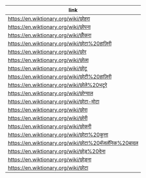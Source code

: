 |link|
|----|
|https://en.wiktionary.org/wiki/छोहरा|
|https://en.wiktionary.org/wiki/छोपना|
|https://en.wiktionary.org/wiki/छोँकरा|
|https://en.wiktionary.org/wiki/छोटा%20हाज़िरी|
|https://en.wiktionary.org/wiki/छोर|
|https://en.wiktionary.org/wiki/छोला|
|https://en.wiktionary.org/wiki/छोटू|
|https://en.wiktionary.org/wiki/छोटी%20हाज़िरी|
|https://en.wiktionary.org/wiki/छोले%20भटूरे|
|https://en.wiktionary.org/wiki/छोग्याल|
|https://en.wiktionary.org/wiki/छोटा-मोटा|
|https://en.wiktionary.org/wiki/छोरा|
|https://en.wiktionary.org/wiki/छोरी|
|https://en.wiktionary.org/wiki/छोकरी|
|https://en.wiktionary.org/wiki/छोटा%20कुत्ता|
|https://en.wiktionary.org/wiki/छोटा%20मॅजलॅनिक%20बादल|
|https://en.wiktionary.org/wiki/छोड़%20देना|
|https://en.wiktionary.org/wiki/छोड़ना|
|https://en.wiktionary.org/wiki/छोटा|
